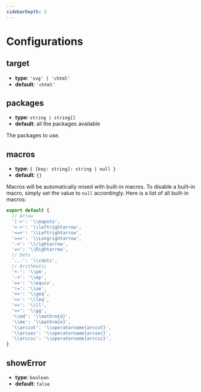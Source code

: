 ```yaml
---
sidebarDepth: 3
---
```


# Configurations

## target

- **type**: `'svg' | 'chtml'`
- **default**: `'chtml'`

## packages

- **type**: `string | string[]`
- **default**: all the packages available

The packages to use.

## macros

- **type**: `{ [key: string]: string | null }`
- **default**: `{}`

Macros will be automatically mixed with built-in macros. To disable a built-in macro, simply set the value to `null` accordingly. Here is a list of all built-in macros:

```js
export default {
  // Arrow
  '|->': '\\mapsto',
  '<->': '\\leftrightarrow',
  '<=>': '\\Leftrightarrow',
  '==>': '\\Longrightarrow',
  '->': '\\rightarrow',
  '=>': '\\Rightarrow',
  // Dots
  '...': '\\cdots',
  // Arithmatic
  '+-': '\\pm',
  '-+': '\\mp',
  '==': '\\equiv',
  '!=': '\\ne',
  '>=': '\\geq',
  '<=': '\\leq',
  '<<': '\\ll',
  '>>': '\\gg',
  '\\md': '\\mathrm{d}',
  '\\me': '\\mathrm{e}',
  '\\arccot': '\\operatorname{arccot}',
  '\\arcsec': '\\operatorname{arcsec}',
  '\\arccsc': '\\operatorname{arccsc}',
}
```

## showError

- **type**: `boolean`
- **default**: `false`
